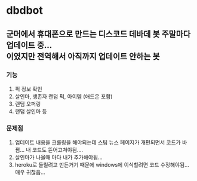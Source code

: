 # dbdbot

## 군머에서 휴대폰으로 만드는 디스코드 데바데 봇 주말마다 업데이트 중... <br> 이였지만 전역해서 아직까지 업데이트 안하는 봇

### 기능 <br>
1) 퍽 정보 확인
2) 살인마, 생존자 랜덤 퍽, 아이템 (애드온 포함)
3) 랜덤 오퍼링
4) 랜덤 살인마 등

### 문제점 <br>
1) 업데이트 내용을 크롤링을 해야되는데 스팀 뉴스 페이지가 개편되면서 코드가 바뀜... 내 코드도 뜯어고쳐야됨....
2) 살인마가 나올때 마다 내가 추가해야됨... 
3) heroku로 돌릴려고 만든거기 때문에 windows에 이식할려면 코드 수정해야됨... 매우 귀찮음...
